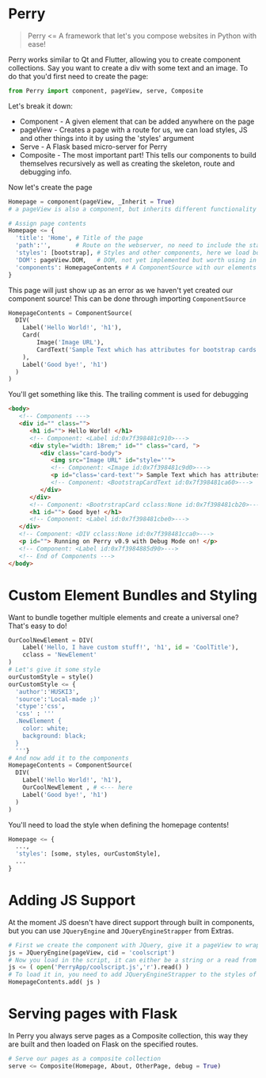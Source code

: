 # Perry
> Perry <= A framework that let's you compose websites in Python with ease!

Perry works similar to Qt and Flutter, allowing you to create component collections.
Say you want to create a div with some text and an image. To do that you'd first need to create the page:

```python
from Perry import component, pageView, serve, Composite
```
Let's break it down:
- Component - A given element that can be added anywhere on the page
- pageView - Creates a page with a route for us, we can load styles, JS and other things into it by using the 'styles' argument
- Serve - A Flask based micro-server for Perry
- Composite - The most important part! This tells our components to build themselves recursively as well as creating the skeleton, route and debugging info.

Now let's create the page
```python
Homepage = component(pageView, _Inherit = True)
# a pageView is also a component, but inherits different functionality

# Assign page contents
Homepage <= {
  'title': 'Home', # Title of the page 
  'path':'',       # Route on the webserver, no need to include the starting /
  'styles': [bootstrap], # Styles and other components, here we load bootstrap which is included in Extras
  'DOM': pageView.DOM,   # DOM, not yet implemented but worth using in case you want to upgrade to a newer verion of Perry later
  'components': HomepageContents # A ComponentSource with our elements
}
```
This page will just show up as an error as we haven't yet created our component source!
This can be done through importing `ComponentSource`
```python
HomepageContents = ComponentSource(
  DIV(
    Label('Hello World!', 'h1'),
    Card(
        Image('Image URL'),
        CardText('Sample Text which has attributes for bootstrap cards', 'p')   
    ),
    Label('Good bye!', 'h1')
  )
)
```
You'll get something like this. The trailing comment is used for debugging
```html
<body>
   <!-- Components --->  
   <div id="" class="">
      <h1 id=""> Hello World! </h1>
      <!-- Component: <Label id:0x7f398481c910>---> 
      <div style="width: 18rem;" id="" class="card, ">
         <div class="card-body">
            <img src="Image URL" id="style=''">
            <!-- Component: <Image id:0x7f398481c9d0>---> 
            <p id="class='card-text'"> Sample Text which has attributes for bootstrap cards </p>
            <!-- Component: <BootstrapCardText id:0x7f398481ca60>---> 
         </div>
      </div>
      <!-- Component: <BootrstrapCard cclass:None id:0x7f398481cb20>---> 
      <h1 id=""> Good bye! </h1>
      <!-- Component: <Label id:0x7f398481cbe0>---> 
   </div>
   <!-- Component: <DIV cclass:None id:0x7f398481cca0>--->  
   <p id=""> Running on Perry v0.9 with Debug Mode on! </p>
   <!-- Component: <Label id:0x7f3984885d90>--->
   <!-- End of Components --->
</body>
```
# Custom Element Bundles and Styling
Want to bundle together multiple elements and create a universal one? That's easy to do!
```python
OurCoolNewElement = DIV(
    Label('Hello, I have custom stuff!', 'h1', id = 'CoolTitle'),
    cclass = 'NewElement'
)
# Let's give it some style
ourCustomStyle = style()
ourCustomStyle <= {
  'author':'HUSKI3',
  'source':'Local-made ;)'
  'ctype':'css',
  'css' : '''
  .NewElement {
    color: white;
    background: black;
  }
  '''}
# And now add it to the components
HomepageContents = ComponentSource(
  DIV(
    Label('Hello World!', 'h1'),
    OurCoolNewElement , # <--- here
    Label('Good bye!', 'h1')
  )
)
```
You'll need to load the style when defining the homepage contents!
```python
Homepage <= {
  ...,
  'styles': [some, styles, ourCustomStyle],
  ...
}
```

# Adding JS Support

At the moment JS doesn't have direct support through built in components, but you can use `JQueryEngine` and `JQueryEngineStrapper` from Extras. 
```python
# First we create the component with JQuery, give it a pageView to wrap around (WIP)
js = JQueryEngine(pageView, cid = 'coolscript')
# Now you load in the script, it can either be a string or a read from file
js <= ( open('PerryApp/coolscript.js','r').read() )
# To load it in, you need to add JQueryEngineStrapper to the styles of the page and add the js component to the components
HomepageContents.add( js )
```

# Serving pages with Flask

In Perry you always serve pages as a Composite collection, this way they are built and then loaded on Flask on the specified routes.

```python
# Serve our pages as a composite collection
serve <= Composite(Homepage, About, OtherPage, debug = True)
```